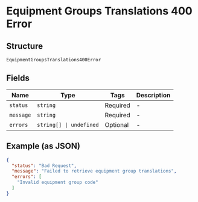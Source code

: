 
# Equipment Groups Translations 400 Error

## Structure

`EquipmentGroupsTranslations400Error`

## Fields

| Name | Type | Tags | Description |
|  --- | --- | --- | --- |
| `status` | `string` | Required | - |
| `message` | `string` | Required | - |
| `errors` | `string[] \| undefined` | Optional | - |

## Example (as JSON)

```json
{
  "status": "Bad Request",
  "message": "Failed to retrieve equipment group translations",
  "errors": [
    "Invalid equipment group code"
  ]
}
```

